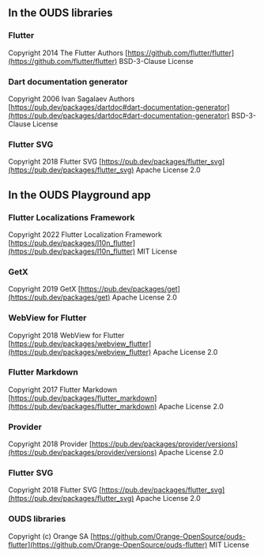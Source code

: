 ## In the OUDS libraries

### Flutter

Copyright 2014 The Flutter Authors
[https://github.com/flutter/flutter](https://github.com/flutter/flutter)
BSD-3-Clause License

### Dart documentation generator

Copyright 2006 Ivan Sagalaev Authors
[https://pub.dev/packages/dartdoc#dart-documentation-generator](https://pub.dev/packages/dartdoc#dart-documentation-generator)
BSD-3-Clause License

### Flutter SVG

Copyright 2018 Flutter SVG
[https://pub.dev/packages/flutter_svg](https://pub.dev/packages/flutter_svg)
Apache License 2.0



## In the OUDS Playground app

### Flutter Localizations Framework

Copyright 2022 Flutter Localization Framework
[https://pub.dev/packages/l10n_flutter](https://pub.dev/packages/l10n_flutter)
MIT License

### GetX

Copyright 2019 GetX
[https://pub.dev/packages/get](https://pub.dev/packages/get)
Apache License 2.0

### WebView for Flutter

Copyright 2018 WebView for Flutter
[https://pub.dev/packages/webview_flutter](https://pub.dev/packages/webview_flutter)
Apache License 2.0

### Flutter Markdown

Copyright 2017 Flutter Markdown
[https://pub.dev/packages/flutter_markdown](https://pub.dev/packages/flutter_markdown)
Apache License 2.0

### Provider

Copyright 2018 Provider
[https://pub.dev/packages/provider/versions](https://pub.dev/packages/provider/versions)
Apache License 2.0

### Flutter SVG

Copyright 2018 Flutter SVG
[https://pub.dev/packages/flutter_svg](https://pub.dev/packages/flutter_svg)
Apache License 2.0

### OUDS libraries

Copyright (c) Orange SA
[https://github.com/Orange-OpenSource/ouds-flutter](https://github.com/Orange-OpenSource/ouds-flutter)
MIT License
